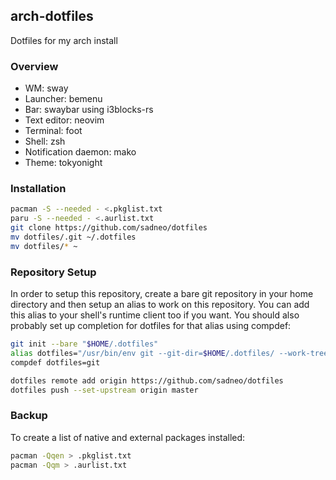 ## arch-dotfiles
Dotfiles for my arch install

### Overview
* WM: sway
* Launcher: bemenu
* Bar: swaybar using i3blocks-rs
* Text editor: neovim
* Terminal: foot
* Shell: zsh
* Notification daemon: mako
* Theme: tokyonight

### Installation
```sh
pacman -S --needed - <.pkglist.txt
paru -S --needed - <.aurlist.txt
git clone https://github.com/sadneo/dotfiles
mv dotfiles/.git ~/.dotfiles
mv dotfiles/* ~
```

### Repository Setup
In order to setup this repository, create a bare git repository in your home directory and then setup an alias to work on this repository. You can add this alias to your shell's runtime client too if you want. You should also probably set up completion for dotfiles for that alias using compdef:
```sh
git init --bare "$HOME/.dotfiles"
alias dotfiles="/usr/bin/env git --git-dir=$HOME/.dotfiles/ --work-tree=$HOME"
compdef dotfiles=git

dotfiles remote add origin https://github.com/sadneo/dotfiles
dotfiles push --set-upstream origin master
```

### Backup
To create a list of native and external packages installed:
```sh
pacman -Qqen > .pkglist.txt
pacman -Qqm > .aurlist.txt
```

